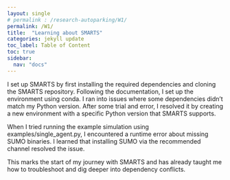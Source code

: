 ```yaml
---
layout: single
# permalink : /research-autoparking/W1/
permalink: /W1/
title:  "Learning about SMARTS"
categories: jekyll update
toc_label: Table of Content
toc: true
sidebar:
  nav: "docs"
---
```


I set up SMARTS by first installing the required dependencies and cloning the SMARTS repository. Following the documentation, I set up the environment using conda. I ran into issues where some dependencies didn’t match my Python version. After some trial and error, I resolved it by creating a new environment with a specific Python version that SMARTS supports.

When I tried running the example simulation using examples/single_agent.py, I encountered a runtime error about missing SUMO binaries. I learned that installing SUMO via the recommended channel resolved the issue.

This marks the start of my journey with SMARTS and has already taught me how to troubleshoot and dig deeper into dependency conflicts.